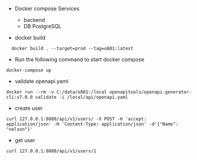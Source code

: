 

* Docker compose Services
  * backend
  * DB PostgreSQL

* docker build

```shell
  docker build . --target=prod --tag=o801:latest
```

* Run the following command to start docker compose
```shell
docker-compose up
```

* validate openapi.yaml
```shell
docker run --rm -v C:/data/o801:/local openapitools/openapi-generator-cli:v7.0.0 validate -i /local/api/openapi.yaml
```


* create user
```shell
curl 127.0.0.1:8080/api/v1/users/ -X POST -H 'accept: application/json' -H 'Content-Type: application/json' -d'{"Name": "nelson"}'
```

* get user
```shell
curl 127.0.0.1:8080/api/v1/users/1
```
